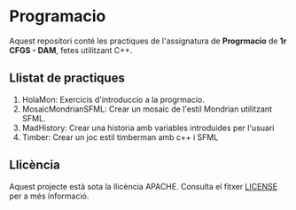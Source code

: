 # Programacio

Aquest repositori conté les practiques de l'assignatura de **Progrmacio** de **1r CFGS - DAM**, fetes utilitzant C++.

## Llistat de practiques
  1. HolaMon: Exercicis d'introduccio a la progrmacio.
  2. MosaicMondrianSFML: Crear un mosaic de l'estil Mondrian utilitzant SFML.
  3. MadHistory: Crear una historia amb variables introduides per l'usuari
  4. Timber: Crear un joc estil timberman amb c++ i SFML

## Llicència

Aquest projecte està sota la llicència APACHE. Consulta el fitxer [LICENSE](LICENSE) per a més informació.
